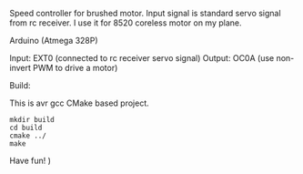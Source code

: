 Speed controller for brushed motor. 
Input signal is standard servo signal from rc receiver.
I use it for 8520 coreless motor on my plane.

Arduino (Atmega 328P)

Input: EXT0 (connected to rc receiver servo signal)
Output: OC0A (use non-invert PWM to drive a motor) 

Build:

This is avr gcc CMake based project.
```
mkdir build
cd build
cmake ../
make
```
Have fun! )
